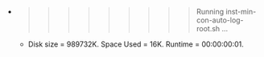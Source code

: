 * >>>>>>>>> Running inst-min-con-auto-log-root.sh ...
  * Disk size = 989732K. Space Used = 16K. Runtime = 00:00:00:01.
